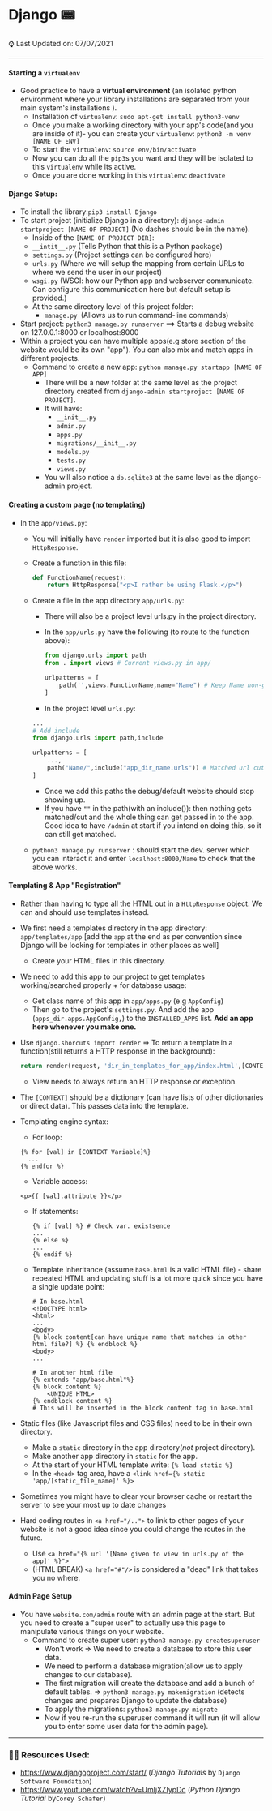 # Django 📟

⌚ Last Updated on: 07/07/2021

***

#### Starting a `virtualenv`

* Good practice to have a **virtual environment** (an isolated python environment where your library installations are separated from your main system's installations ).
  * Installation of `virtualenv`: `sudo apt-get install python3-venv`
  * Once you make a working directory with your app's code(and you are inside of it)- you can create your `virtualenv`:  `python3 -m venv [NAME OF ENV]`
  * To start the `virtualenv`: `source env/bin/activate`
  * Now you can do all the `pip3`s you want and they will be isolated to this `virtualenv` while its active.
  * Once you are done working in this `virtualenv`: `deactivate`

#### Django Setup:

* To install the library:`pip3 install Django`
* To start project (initialize Django in a directory): `django-admin startproject [NAME OF PROJECT]`  (No dashes should be in the name).
  *  Inside of the `[NAME OF PROJECT DIR]`:
    * `__intit__.py` (Tells Python that this is a Python package)
    * `settings.py` (Project settings can be configured here)
    * `urls.py` (Where we will setup the mapping from certain URLs to where we send the user in our project)
    * `wsgi.py` (WSGI: how our Python app and webserver communicate. Can configure this communication here but default setup is provided.)
  * At the same directory level of this project folder:
    * `manage.py `(Allows us to run command-line commands)
* Start project: `python3 manage.py runserver` ==> Starts a debug website on 127.0.0.1:8000 or localhost:8000
* Within a project you can have multiple apps(e.g store section of the website would be its own "app"). You can also mix and match apps in different projects.
  * Command to create a new app: `python manage.py startapp [NAME OF APP]`
    * There will be a new folder at the same level as the project directory created from `django-admin startproject [NAME OF PROJECT]`.
    * It will have:
      * `__init__.py`
      * `admin.py`
      * `apps.py`
      * `migrations/__init__.py`
      * `models.py`
      * `tests.py`
      * `views.py`
    * You will also notice a `db.sqlite3` at the same level as the django-admin project.

#### Creating a custom page (no templating)

* In the `app/views.py`:

  * You will initially have `render` imported but it is also good to import `HttpResponse`.

  * Create a function in this file: 

    ```python
    def FunctionName(request):
        return HttpResponse("<p>I rather be using Flask.</p>")
    ```

  * Create a file in the app directory `app/urls.py`:

    * There will also be a project level urls.py in the project directory.

    * In the `app/urls.py` have the following (to route to the function above):

      ````python
      from django.urls import path
      from . import views # Current views.py in app/
      
      urlpatterns = [
          path('',views.FunctionName,name="Name") # Keep Name non-generic to lower collision chances
      ]

    * In the project level `urls.py`: 

    ```python
    ...
    # Add include
    from django.urls import path,include
    
    urlpatterns = [
        ...,
        path("Name/",include("app_dir_name.urls")) # Matched url cut from given url and then rest of the url passed in to the app's urls.py
    ]
    
    ```

    * Once we add this paths the debug/default website should stop showing up.
    * If you have `""` in the path(with an include()): then nothing gets matched/cut and the whole thing can get passed in to the app. Good idea to have `/admin` at start if you intend on doing this, so it can still get matched.

  * `python3 manage.py runserver` : should start the dev. server which you can interact it and enter `localhost:8000/Name` to check that the above works.

#### Templating & App "Registration"

* Rather than having to type all the HTML out in a `HttpResponse` object. We can and should use templates instead.

* We first need a templates directory in the app directory: `app/templates/app` [add the `app` at the end as per convention since Django will be looking for templates in other places as well]

  * Create your HTML files in this directory.

* We need to add this app to our project to get templates working/searched properly + for database usage: 

  * Get class name of this app in `app/apps.py` (e.g `AppConfig`)
  * Then go to the project's `settings.py`. And add the app (`apps_dir.apps.AppConfig,`) to the `INSTALLED_APPS` list. **Add an app here whenever you make one.**

* Use `django.shorcuts import render` => To return a template in a function(still returns a HTTP response in the background):

  ```python
  return render(request, 'dir_in_templates_for_app/index.html',[CONTEXT])
  ```

  * View needs to always return an HTTP response or exception.

* The `[CONTEXT]` should be a dictionary (can have lists of other dictionaries or direct data). This passes data into the template.

* Templating engine syntax:

  * For loop:

  ``` jinja2
  {% for [val] in [CONTEXT Variable]%}
  	...
  {% endfor %}
  ```

  * Variable access:

  ```jinja2
  <p>{{ [val].attribute }}</p>
  ```

  * If statements:

    ```jinja2
    {% if [val] %} # Check var. existsence
    ...
    {% else %}
    ...
    {% endif %}
    ```

  * Template inheritance (assume `base.html` is a valid HTML file) - share repeated HTML and updating stuff is a lot more quick since you have a single update point: 

    ```jinja2
    # In base.html
    <!DOCTYPE html>
    <html>
    ...
    <body>
    {% block content[can have unique name that matches in other html file?] %} {% endblock %}
    <body>
    ...
    ```

    ```jinja2
    # In another html file
    {% extends "app/base.html"%}
    {% block content %}
    	<UNIQUE HTML>
    {% endblock content %}
    # This will be inserted in the block content tag in base.html
    ```

* Static files (like Javascript files and CSS files) need to be in their own directory.

  * Make a `static` directory in the app directory(*not* project directory).
  * Make another app directory in `static` for the app.
  * At the start of your HTML template write: `{% load static %}`
  * In the `<head>` tag area, have a `<link href={% static 'app/[static_file_name]' %}>`

* Sometimes you might have to clear your browser cache or restart the server to see your most up to date changes 

* Hard coding routes in `<a href="/..">` to link to other pages of your website is not a good idea since you could change the routes in the future.

  * Use `<a href="{% url '[Name given to view in urls.py of the app]' %}">`
  * (HTML BREAK) `<a href="#"/>` is considered a "dead" link that takes you no where.

#### Admin Page Setup

* You have `website.com/admin` route with an admin page at the start. But you need to create a "super user" to actually use this page to manipulate various things on your website.
  * Command to create super user: `python3 manage.py createsuperuser`
    * Won't work => We need to create a database to store this user data.
    * We need to perform a database migration(allow us to apply changes to our database).
    * The first migration will create the database and add a bunch of default tables. => `python3 manage.py makemigration` (detects changes and prepares Django to update the database)
    * To apply the migrations: `python3 manage.py migrate`
    * Now if you re-run the superuser command it will run (it will allow you to enter some user data for the admin page).



***

### 🥽🥼 Resources Used:

* https://www.djangoproject.com/start/ (*Django Tutorials* by `Django Software Foundation`)
* https://www.youtube.com/watch?v=UmljXZIypDc (*Python Django Tutorial* by`Corey Schafer`)